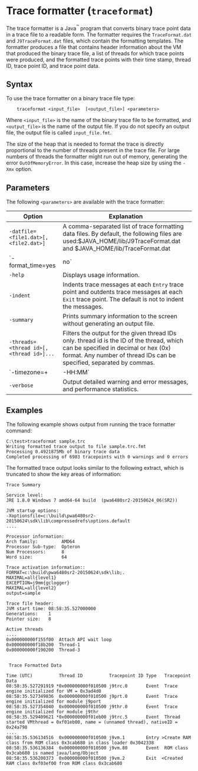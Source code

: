 <!--
* Copyright (c) 2017, 2018 IBM Corp. and others
*
* This program and the accompanying materials are made
* available under the terms of the Eclipse Public License 2.0
* which accompanies this distribution and is available at
* https://www.eclipse.org/legal/epl-2.0/ or the Apache
* License, Version 2.0 which accompanies this distribution and
* is available at https://www.apache.org/licenses/LICENSE-2.0.
*
* This Source Code may also be made available under the
* following Secondary Licenses when the conditions for such
* availability set forth in the Eclipse Public License, v. 2.0
* are satisfied: GNU General Public License, version 2 with
* the GNU Classpath Exception [1] and GNU General Public
* License, version 2 with the OpenJDK Assembly Exception [2].
*
* [1] https://www.gnu.org/software/classpath/license.html
* [2] http://openjdk.java.net/legal/assembly-exception.html
*
* SPDX-License-Identifier: EPL-2.0 OR Apache-2.0 OR GPL-2.0 WITH
* Classpath-exception-2.0 OR LicenseRef-GPL-2.0 WITH Assembly-exception
-->

# Trace formatter (`traceformat`)


The trace formatter is a Java<sup>&trade;</sup> program that converts binary trace point data in a trace file to a readable form. The formatter requires the `TraceFormat.dat` and `J9TraceFormat.dat` files, which contain the formatting templates. The formatter produces a file that contains header information about the VM that produced the binary trace file, a list of threads for which trace points were produced, and the formatted trace points with their time stamp, thread ID, trace point ID, and trace point data.

## Syntax

To use the trace formatter on a binary trace file type:

        traceformat <input_file>  [<output_file>] <parameters>

Where `<input_file>` is the name of the binary trace file to be formatted, and `<output_file>` is the name of the output file. If you do not specify an output file, the output file is called `input_file.fmt`.

The size of the heap that is needed to format the trace is directly proportional to the number of threads present in the trace file. For large numbers of threads the formatter might run out of memory, generating the error `OutOfMemoryError`. In this case, increase the heap size by using the `-Xmx` option.

## Parameters

The following `<parameters>` are available with the trace formatter:

|  Option                                  | Explanation                                                                                                               |
|------------------------------------------|---------------------------------------------------------------------------------------------------------------------------|
| `-datfile=<file1.dat>[,<file2.dat>]`     | A comma-separated list of trace formatting data files. By default, the following files are used:$JAVA_HOME/lib/J9TraceFormat.dat and $JAVA_HOME/lib/TraceFormat.dat |
| `-format_time=yes|no`                    | Specifies whether to format the time stamps into human readable form. The default is `yes`.                               |
| `-help`                                  | Displays usage information.                                                                                               |
| `-indent`                                | Indents trace messages at each `Entry` trace point and outdents trace messages at each `Exit` trace point. The default is not to indent the messages. |
| `-summary`                               | Prints summary information to the screen without generating an output file.                                               |
| `-threads=<thread id>[,<thread id>]...`  | Filters the output for the given thread IDs only. thread id is the ID of the thread, which can be specified in decimal or hex (0x) format. Any number of thread IDs can be specified, separated by commas. |
| `-timezone=+|-HH:MM`                     | Specifies the offset from UTC, as positive or negative hours and minutes, to apply when formatting time stamps.           |
| `-verbose`                               | Output detailed warning and error messages, and performance statistics.                                                   |

## Examples

The following example shows output from running the trace formatter command:

    C:\test>traceformat sample.trc
    Writing formatted trace output to file sample.trc.fmt
    Processing 0.4921875Mb of binary trace data
    Completed processing of 6983 tracepoints with 0 warnings and 0 errors

The formatted trace output looks similar to the following extract, which is truncated to show the key areas of information:

    Trace Summary
    
    Service level:
    JRE 1.8.0 Windows 7 amd64-64 build  (pwa6480sr2-20150624_06(SR2))
    
    JVM startup options:
    -Xoptionsfile=c:\build\pwa6480sr2-20150624\sdk\lib\compressedrefs\options.default
    ....
    
    Processor information:
    Arch family:         AMD64
    Processor Sub-type:  Opteron
    Num Processors:      8
    Word size:           64
    
    Trace activation information::
    FORMAT=c:\build\pwa6480sr2-20150624\sdk\lib;.
    MAXIMAL=all{level1}
    EXCEPTION=j9mm{gclogger}
    MAXIMAL=all{level2}
    output=sample
    
    Trace file header:
    JVM start time: 08:58:35.527000000
    Generations:    1
    Pointer size:   8
    
    Active threads
    ....
    0x000000000f155f00  Attach API wait loop
    0x000000000f18b200  Thread-1
    0x000000000f190200  Thread-3
    
    
     Trace Formatted Data
    
    Time (UTC)          Thread ID          Tracepoint ID Type   Tracepoint Data
    08:58:35.527291919 *0x000000000f010500 j9trc.0       Event  Trace engine initialized for VM = 0x3ad4d0
    08:58:35.527349836  0x000000000f010500 j9prt.0       Event  Trace engine initialized for module j9port
    08:58:35.527354040  0x000000000f010500 j9thr.0       Event  Trace engine initialized for module j9thr
    08:58:35.529409621 *0x000000000f01eb00 j9trc.5       Event  Thread started VMthread = 0xf01eb00, name = (unnamed thread), nativeID = 0x24a798
    ....
    08:58:35.536134516  0x000000000f010500 j9vm.1        Entry >Create RAM class from ROM class 0x3cab680 in class loader 0x3042338
    08:58:35.536136384  0x000000000f010500 j9vm.80       Event  ROM class 0x3cab680 is named java/lang/Object
    08:58:35.536200373  0x000000000f010500 j9vm.2        Exit  <Created RAM class 0xf03ef00 from ROM class 0x3cab680

<!-- ==== END OF TOPIC ==== xss.md ==== -->
